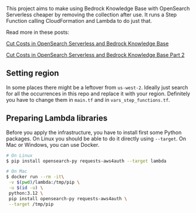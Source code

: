 This project aims to make using Bedrock Knowledge Base with OpenSearch
Serverless cheaper by removing the collection after use. It runs a Step Function
calling CloudFormation and Lambda to do just that.

Read more in these posts:

[Cut Costs in OpenSearch Serverless and Bedrock Knowledge Base](https://dev.to/aws-builders/cut-costs-in-opensearch-serverless-and-bedrock-knowledge-base-354c)

[Cut Costs in OpenSearch Serverless and Bedrock Knowledge Base Part 2]()

Setting region
--------------
In some places there might be a leftover from `us-west-2`. Ideally just search
for all the occurrences in this repo and replace it with your region.
Definitely you have to change them in `main.tf` and in `vars_step_functions.tf`.

Preparing Lambda libraries
--------------------------
Before you apply the infrastructure, you have to install first some Python
packages. On Linux you should be able to do it directly using `--target`. On Mac
or Windows, you can use Docker.

```bash
# On Linux
$ pip install opensearch-py requests-aws4auth --target lambda

# On Mac
$ docker run --rm -it\
 -v $(pwd)/lambda:/tmp/pip \
 -u $(id -u) \
 python:3.12 \
 pip install opensearch-py requests-aws4auth \
 --target /tmp/pip
```